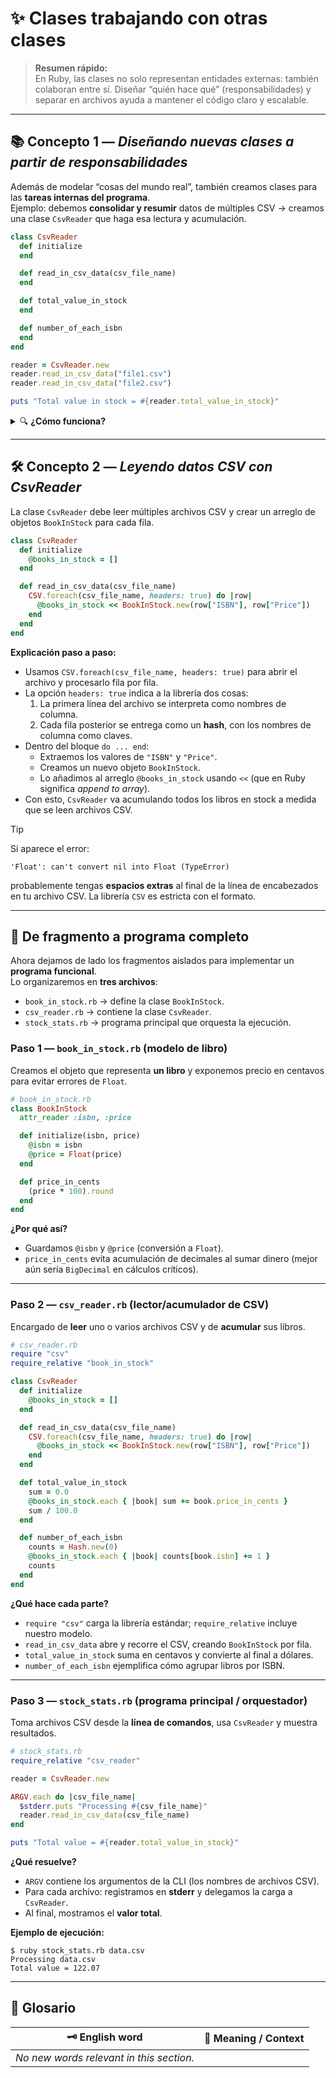 # ✨ Clases trabajando con otras clases

> **Resumen rápido:**  
> En Ruby, las clases no solo representan entidades externas: también colaboran entre sí. Diseñar “quién hace qué” (responsabilidades) y separar en archivos ayuda a mantener el código claro y escalable.

---

## 📚 Concepto 1 — _Diseñando nuevas clases a partir de responsabilidades_

Además de modelar “cosas del mundo real”, también creamos clases para las **tareas internas del programa**.  
Ejemplo: debemos **consolidar y resumir** datos de múltiples CSV → creamos una clase `CsvReader` que haga esa lectura y acumulación.

```ruby
class CsvReader
  def initialize
  end

  def read_in_csv_data(csv_file_name)
  end

  def total_value_in_stock
  end

  def number_of_each_isbn
  end
end

reader = CsvReader.new
reader.read_in_csv_data("file1.csv")
reader.read_in_csv_data("file2.csv")

puts "Total value in stock = #{reader.total_value_in_stock}"
```

<details>
<summary>🔍 <strong>¿Cómo funciona?</strong></summary>

- `CsvReader` debe acumular datos de **múltiples archivos**.  
- Guardaremos los libros en un **arreglo** de instancia.  
- Para representar cada libro reutilizamos la clase `BookInStock`.  
</details>

---

## 🛠️ Concepto 2 — _Leyendo datos CSV con CsvReader_

La clase `CsvReader` debe leer múltiples archivos CSV y crear un arreglo de objetos `BookInStock` para cada fila.  

```ruby
class CsvReader
  def initialize
    @books_in_stock = []
  end

  def read_in_csv_data(csv_file_name)
    CSV.foreach(csv_file_name, headers: true) do |row|
      @books_in_stock << BookInStock.new(row["ISBN"], row["Price"])
    end
  end
end
```

**Explicación paso a paso:**

- Usamos `CSV.foreach(csv_file_name, headers: true)` para abrir el archivo y procesarlo fila por fila.  
- La opción `headers: true` indica a la librería dos cosas:  
  1. La primera línea del archivo se interpreta como nombres de columna.  
  2. Cada fila posterior se entrega como un **hash**, con los nombres de columna como claves.  
- Dentro del bloque `do ... end`:  
  - Extraemos los valores de `"ISBN"` y `"Price"`.  
  - Creamos un nuevo objeto `BookInStock`.  
  - Lo añadimos al arreglo `@books_in_stock` usando `<<` (que en Ruby significa *append to array*).  
- Con esto, `CsvReader` va acumulando todos los libros en stock a medida que se leen archivos CSV.  

> [!TIP]  
> Si aparece el error:  
> ```
> 'Float': can't convert nil into Float (TypeError)
> ```  
> probablemente tengas **espacios extras** al final de la línea de encabezados en tu archivo CSV. La librería `CSV` es estricta con el formato.

---

## 🚀 De fragmento a programa completo

Ahora dejamos de lado los fragmentos aislados para implementar un **programa funcional**.  
Lo organizaremos en **tres archivos**:  

- `book_in_stock.rb` → define la clase `BookInStock`.  
- `csv_reader.rb` → contiene la clase `CsvReader`.  
- `stock_stats.rb` → programa principal que orquesta la ejecución.

### Paso 1 — `book_in_stock.rb` (modelo de libro)

Creamos el objeto que representa **un libro** y exponemos precio en centavos para evitar errores de `Float`.

```ruby
# book_in_stock.rb
class BookInStock
  attr_reader :isbn, :price

  def initialize(isbn, price)
    @isbn = isbn
    @price = Float(price)
  end

  def price_in_cents
    (price * 100).round
  end
end
```

**¿Por qué así?**

- Guardamos `@isbn` y `@price` (conversión a `Float`).  
- `price_in_cents` evita acumulación de decimales al sumar dinero (mejor aún sería `BigDecimal` en cálculos críticos).

---

### Paso 2 — `csv_reader.rb` (lector/acumulador de CSV)

Encargado de **leer** uno o varios archivos CSV y de **acumular** sus libros.

```ruby
# csv_reader.rb
require "csv"
require_relative "book_in_stock"

class CsvReader
  def initialize
    @books_in_stock = []
  end

  def read_in_csv_data(csv_file_name)
    CSV.foreach(csv_file_name, headers: true) do |row|
      @books_in_stock << BookInStock.new(row["ISBN"], row["Price"])
    end
  end

  def total_value_in_stock
    sum = 0.0
    @books_in_stock.each { |book| sum += book.price_in_cents }
    sum / 100.0
  end

  def number_of_each_isbn
    counts = Hash.new(0)
    @books_in_stock.each { |book| counts[book.isbn] += 1 }
    counts
  end
end
```

**¿Qué hace cada parte?**

- `require "csv"` carga la librería estándar; `require_relative` incluye nuestro modelo.  
- `read_in_csv_data` abre y recorre el CSV, creando `BookInStock` por fila.  
- `total_value_in_stock` suma en centavos y convierte al final a dólares.  
- `number_of_each_isbn` ejemplifica cómo agrupar libros por ISBN.

---

### Paso 3 — `stock_stats.rb` (programa principal / orquestador)

Toma archivos CSV desde la **línea de comandos**, usa `CsvReader` y muestra resultados.

```ruby
# stock_stats.rb
require_relative "csv_reader"

reader = CsvReader.new

ARGV.each do |csv_file_name|
  $stderr.puts "Processing #{csv_file_name}"
  reader.read_in_csv_data(csv_file_name)
end

puts "Total value = #{reader.total_value_in_stock}"
```

**¿Qué resuelve?**

- `ARGV` contiene los argumentos de la CLI (los nombres de archivos CSV).  
- Para cada archivo: registramos en **stderr** y delegamos la carga a `CsvReader`.  
- Al final, mostramos el **valor total**.

**Ejemplo de ejecución:**

```
$ ruby stock_stats.rb data.csv
Processing data.csv
Total value = 122.07
```

---

## 📖 Glosario

| 🗝️ English word | 📝 Meaning / Context |
|-----------------|----------------------|
| _No new words relevant in this section._ |
